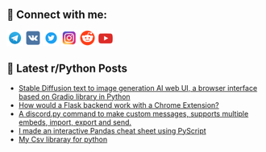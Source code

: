## 🔎 Connect with me:
[<img src="https://github.com/bullbesh/bullbesh/blob/main/images/Telegram.png" width="32" height="32" />](https://t.me/bullbesh)
[<img src="https://github.com/bullbesh/bullbesh/blob/main/images/VK.png" width="32" height="32" />](https://vk.com/bullbesh)
[<img src="https://github.com/bullbesh/bullbesh/blob/main/images/Twitter.png" width="32" height="32" />](https://twitter.com/bullbesh1)
[<img src="https://github.com/bullbesh/bullbesh/blob/main/images/Instagram.png" width="32" height="32" />](https://www.instagram.com/bullbesh)
[<img src="https://github.com/bullbesh/bullbesh/blob/main/images/Reddit.png" width="32" height="32" />](https://www.reddit.com/user/bullbesh)
[<img src="https://github.com/bullbesh/bullbesh/blob/main/images/YouTube.png" width="32" height="32" />](https://www.youtube.com/channel/UCtfjRs6uzgq5mfm8S06WTcg)

## 📕 Latest r/Python Posts
<!-- BLOG-POST-LIST:START -->
- [Stable Diffusion text to image generation AI web UI, a browser interface based on Gradio library in Python](https://www.reddit.com/r/Python/comments/x022ym/stable_diffusion_text_to_image_generation_ai_web/)
- [How would a Flask backend work with a Chrome Extension?](https://www.reddit.com/r/Python/comments/x01qdk/how_would_a_flask_backend_work_with_a_chrome/)
- [A discord.py command to make custom messages, supports multiple embeds, import, export and send.](https://www.reddit.com/r/Python/comments/x00stq/a_discordpy_command_to_make_custom_messages/)
- [I made an interactive Pandas cheat sheet using PyScript](https://www.reddit.com/r/Python/comments/x00qwr/i_made_an_interactive_pandas_cheat_sheet_using/)
- [My Csv libraray for python](https://www.reddit.com/r/Python/comments/x00c4a/my_csv_libraray_for_python/)
<!-- BLOG-POST-LIST:END -->
